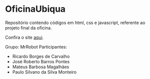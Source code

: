 # OficinaUbiqua
Repositório contendo códigos em html, css e javascript, referente ao projeto final da oficina.

Confira o site [aqui](https://ricardinoprogramador.github.io/OficinaUbiqua).

Grupo: MrRobot
Participantes:
* Ricardo Borges de Carvalho
* José Roberto Barros Pontes
* Mateus Barbosa Magalhães
* Paulo Silvano da Silva Monteiro
